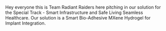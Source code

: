 Hey everyone this is Team Radiant Raiders here pitching in our solution for the Special Track  - Smart Infrastructure and Safe Living Seamless Healthcare. Our solution is a Smart Bio-Adhesive MXene Hydrogel for Implant Integration. 
